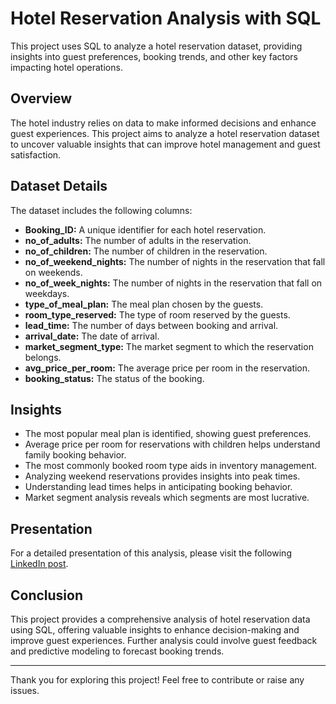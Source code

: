 # Hotel Reservation Analysis with SQL

This project uses SQL to analyze a hotel reservation dataset, providing insights into guest preferences, booking trends, and other key factors impacting hotel operations.

## Overview

The hotel industry relies on data to make informed decisions and enhance guest experiences. This project aims to analyze a hotel reservation dataset to uncover valuable insights that can improve hotel management and guest satisfaction.

## Dataset Details

The dataset includes the following columns:
- **Booking_ID:** A unique identifier for each hotel reservation.
- **no_of_adults:** The number of adults in the reservation.
- **no_of_children:** The number of children in the reservation.
- **no_of_weekend_nights:** The number of nights in the reservation that fall on weekends.
- **no_of_week_nights:** The number of nights in the reservation that fall on weekdays.
- **type_of_meal_plan:** The meal plan chosen by the guests.
- **room_type_reserved:** The type of room reserved by the guests.
- **lead_time:** The number of days between booking and arrival.
- **arrival_date:** The date of arrival.
- **market_segment_type:** The market segment to which the reservation belongs.
- **avg_price_per_room:** The average price per room in the reservation.
- **booking_status:** The status of the booking.

## Insights

- The most popular meal plan is identified, showing guest preferences.
- Average price per room for reservations with children helps understand family booking behavior.
- The most commonly booked room type aids in inventory management.
- Analyzing weekend reservations provides insights into peak times.
- Understanding lead times helps in anticipating booking behavior.
- Market segment analysis reveals which segments are most lucrative.

## Presentation

For a detailed presentation of this analysis, please visit the following [LinkedIn post](https://www.linkedin.com/posts/simalaomprakash_dataanalysis-sql-internship-activity-7211213869686398977-ItsX?utm_source=share&utm_medium=member_desktop).

## Conclusion

This project provides a comprehensive analysis of hotel reservation data using SQL, offering valuable insights to enhance decision-making and improve guest experiences. Further analysis could involve guest feedback and predictive modeling to forecast booking trends.

---

Thank you for exploring this project! Feel free to contribute or raise any issues.
